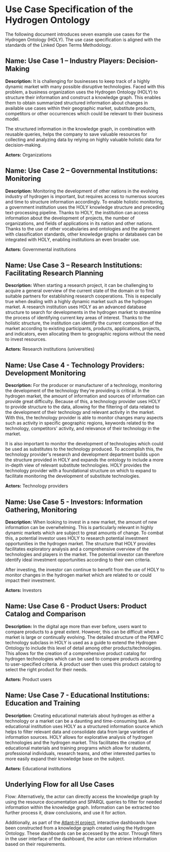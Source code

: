 # Use Case Specification of the Hydrogen Ontology

The following document introduces seven example use cases for the Hydrogen Ontology (HOLY). The use case specification is aligned with the standards of the Linked Open Terms Methodology.

## Name: Use Case 1 – Industry Players: Decision-Making

**Description:** It is challenging for businesses to keep track of a highly dynamic market with many possible disruptive technologies. Faced with this problem, a business organization uses the Hydrogen Ontology (HOLY) to structure their information and construct a knowledge graph. This enables them to obtain summarized structured information about changes in available use cases within their geographic market, substitute products, competitors or other occurrences which could be relevant to their business model.

The structured information in the knowledge graph, in combination with reusable queries, helps the company to save valuable resources for collecting and analyzing data by relying on highly valuable holistic data for decision-making.

**Actors:** Organizations

## Name: Use Case 2 – Governmental Institutions: Monitoring

**Description:** Monitoring the development of other nations in the evolving industry of hydrogen is important, but requires access to numerous sources and time to structure information accordingly. To enable holistic monitoring, a government institution uses the HOLY knowledge structure and preceding text-processing pipeline. Thanks to HOLY, the institution can access information about the development of projects, the number of organizations, and fields of applications in its nation and other nations. Thanks to the use of other vocabularies and ontologies and the alignment with classification standards, other knowledge graphs or databases can be integrated with HOLY, enabling institutions an even broader use.

**Actors:** Governmental institutions

## Name: Use Case 3 – Research Institutions: Facilitating Research Planning

**Description:** When starting a research project, it can be challenging to acquire a general overview of the current state of the domain or to find suitable partners for establishing research cooperations. This is especially true when dealing with a highly dynamic market such as the hydrogen market. A research institution uses HOLY as an advanced database structure to search for developments in the hydrogen market to streamline the process of identifying current key areas of interest. Thanks to the holistic structure, the institution can identify the current composition of the market according to existing participants, products, applications, projects, and indicators, even allocating them to geographic regions without the need to invest resources.

**Actors:** Research institutions (universities)

## Name: Use Case 4 - Technology Providers: Development Monitoring

**Description:** For the producer or manufacturer of a technology, monitoring the development of the technology they're providing is critical. In the hydrogen market, the amount of information and sources of information can provide great difficulty. Because of this, a technology provider uses HOLY to provide structure to the data, allowing for the filtering of data related to the development of their technology and relevant activity in the market. With this, the technology provider is able to monitor changes many aspects such as activity in specific geographic regions, keywords related to the technology, competitors' activity, and relevance of their technology in the market.

It is also important to monitor the development of technologies which could be used as substitutes to the technology produced. To accomplish this, the technology provider's research and development department builds upon the structure provided in HOLY and expands the ontology to include a more in-depth view of relevant substitute technologies. HOLY provides the technology provider with a foundational structure on which to expand to facilitate monitoring the development of substitute technologies.

**Actors:** Technology providers

## Name: Use Case 5 - Investors: Information Gathering, Monitoring

**Description:** When looking to invest in a new market, the amount of new information can be overwhelming. This is particularly relevant in highly dynamic markets which are subject to great amounts of change. To combat this, a potential investor uses HOLY to research potential investment opportunities in the hydrogen market. The structure that HOLY provides facilitates exploratory analysis and a comprehensive overview of the technologies and players in the market. The potential investor can therefore identify ideal investment opportunities according to their own criteria. 

After investing, the investor can continue to benefit from the use of HOLY to monitor changes in the hydrogen market which are related to or could impact their investment.

**Actors:** Investors

## Name: Use Case 6 - Product Users: Product Catalog and Comparison

**Description:** In the digital age more than ever before, users want to compare products to a great extent. However, this can be difficult when a market is large or continually evolving. The detailed structure of the PEMFC technology subclass in HOLY is used as a guide to extend the Hydrogen Ontology to include this level of detail among other products/technologies. This allows for the creation of a comprehensive product catalog for hydrogen technologies which can be used to compare products according to user-specified criteria. A product user then uses this product catalog to select the right product for their needs.

**Actors:** Product users

## Name: Use Case 7 - Educational Institutions: Education and Training

**Description:** Creating educational materials about hydrogen as either a technology or a market can be a daunting and time-consuming task. An educational institution uses HOLY as a structured information source which helps to filter relevant data and consolidate data from large varieties of information sources. HOLY allows for explorative analysis of hydrogen technologies and the hydrogen market. This facilitates the creation of educational materials and training programs which allow for students, professional individuals, research teams, and other interested parties to more easily expand their knowledge base on the subject.

**Actors:** Educational institutions

## Underlying Flow for all Use Cases

Flow: Alternatively, the actor can directly access the knowledge graph by using the resource documentation and SPARQL queries to filter for needed information within the knowledge graph. Information can be extracted too further process it, draw conclusions, and use it for action.

Additionally, as part of the [Atlant-H project](../Use_Case/), interactive dashboards have been constructed from a knowledge graph created using the Hydrogen Ontology. These dashboards can be accessed by the actor. Through filters in the user interface of the dashboard, the actor can retrieve information based on their requirements. 
